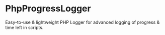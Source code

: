 # PhpProgressLogger
Easy-to-use & lightweight PHP Logger for advanced logging of progress &amp; time left in scripts.
